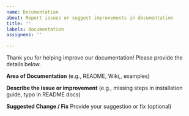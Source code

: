 ```yaml
---
name: Documentation
about: Report issues or suggest improvements in documentation
title: ''
labels: documentation
assignees: ''

---
```


Thank you for helping improve our documentation! Please provide the details below.

**Area of Documentation**
(e.g., README, Wiki,, examples)

**Describe the issue or improvement**
(e.g., missing steps in installation guide, typo in README docs)

**Suggested Change / Fix**
Provide your suggestion or fix (optional)

